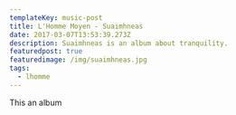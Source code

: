 ```yaml
---
templateKey: music-post
title: L'Homme Moyen - Suaimhneas
date: 2017-03-07T13:53:39.273Z
description: Suaimhneas is an album about tranquility.
featuredpost: true
featuredimage: /img/suaimhneas.jpg
tags:
  - lhomme
---
```

This an album
